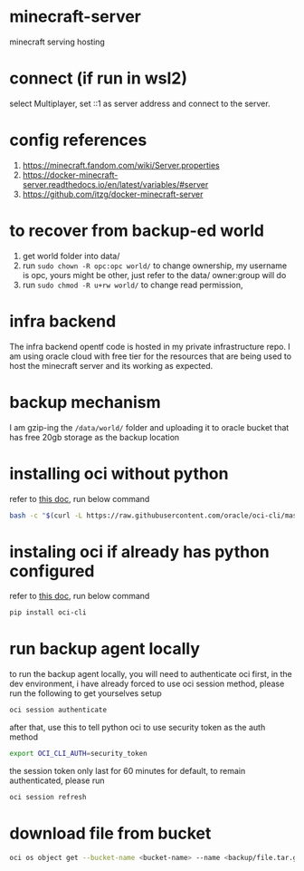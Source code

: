 # minecraft-server
minecraft serving hosting

# connect (if run in wsl2)
select Multiplayer, set ::1 as server address and connect to the server.

# config references
1. https://minecraft.fandom.com/wiki/Server.properties
2. https://docker-minecraft-server.readthedocs.io/en/latest/variables/#server
3. https://github.com/itzg/docker-minecraft-server

# to recover from backup-ed world
1. get world folder into data/
2. run `sudo chown -R opc:opc world/` to change ownership, my username is opc, yours might be other, just refer to the data/ owner:group will do
3. run `sudo chmod -R u+rw world/` to change read permission, 

# infra backend
The infra backend opentf code is hosted in my private infrastructure repo. I am using oracle cloud with free tier for the resources that are being used to host the minecraft server and its working as expected.

# backup mechanism
I am gzip-ing the `/data/world/` folder and uploading it to oracle bucket that has free 20gb storage as the backup location

# installing oci without python
refer to [this doc](https://docs.oracle.com/en-us/iaas/Content/API/SDKDocs/cliinstall.htm#InstallingCLI__linux_and_unix), run below command
```sh
bash -c "$(curl -L https://raw.githubusercontent.com/oracle/oci-cli/master/scripts/install/install.sh)"
```

# instaling oci if already has python configured
refer to [this doc](https://docs.oracle.com/en-us/iaas/Content/API/SDKDocs/climanualinst.htm), run below command
```sh
pip install oci-cli
```

# run backup agent locally
to run the backup agent locally, you will need to authenticate oci first, in the dev environment, i have already forced to use oci session method, please run the following to get yourselves setup
```sh
oci session authenticate
```

after that, use this to tell python oci to use security token as the auth method
```sh
export OCI_CLI_AUTH=security_token
```

the session token only last for 60 minutes for default, to remain authenticated, please run
```sh
oci session refresh
```

# download file from bucket
```sh
oci os object get --bucket-name <bucket-name> --name <backup/file.tar.gz> --file <file-name>
```
